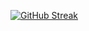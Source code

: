 [![GitHub Streak](https://streak-stats.demolab.com?user=EncouragedEntity&theme=transparent&hide_border=true)](https://git.io/streak-stats)
